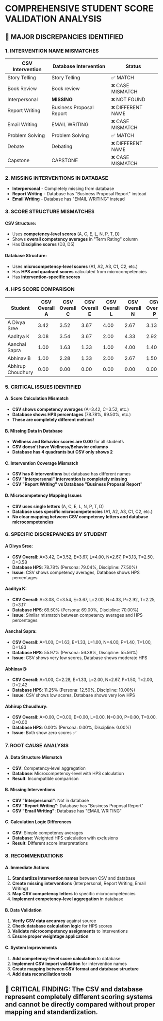 # COMPREHENSIVE STUDENT SCORE VALIDATION ANALYSIS

## 🚨 MAJOR DISCREPANCIES IDENTIFIED

### 1. **INTERVENTION NAME MISMATCHES**

| CSV Intervention | Database Intervention | Status |
|------------------|----------------------|---------|
| Story Telling | Story Telling | ✅ MATCH |
| Book Review | Book review | ❌ CASE MISMATCH |
| Interpersonal | **MISSING** | ❌ NOT FOUND |
| Report Writing | Business Proposal Report | ❌ DIFFERENT NAME |
| Email Writing | EMAIL WRITING | ❌ CASE MISMATCH |
| Problem Solving | Problem Solving | ✅ MATCH |
| Debate | Debating | ❌ DIFFERENT NAME |
| Capstone | CAPSTONE | ❌ CASE MISMATCH |

### 2. **MISSING INTERVENTIONS IN DATABASE**
- **Interpersonal** - Completely missing from database
- **Report Writing** - Database has "Business Proposal Report" instead
- **Email Writing** - Database has "EMAIL WRITING" instead

### 3. **SCORE STRUCTURE MISMATCHES**

#### CSV Structure:
- Uses **competency-level scores** (A, C, E, L, N, P, T, D)
- Shows **overall competency averages** in "Term Rating" column
- Has **Discipline scores** (D3, D5)

#### Database Structure:
- Uses **microcompetency-level scores** (A1, A2, A3, C1, C2, etc.)
- Has **HPS and quadrant scores** calculated from microcompetencies
- Has **intervention-specific scores**

### 4. **HPS SCORE COMPARISON**

| Student | CSV Overall A | CSV Overall C | CSV Overall E | CSV Overall L | CSV Overall N | CSV Overall P | CSV Overall T | CSV Overall D | Database HPS | Database Persona | Database Discipline |
|---------|---------------|---------------|---------------|---------------|---------------|---------------|---------------|---------------|--------------|-------------------|-------------------|
| A Divya Sree | 3.42 | 3.52 | 3.67 | 4.00 | 2.67 | 3.13 | 2.50 | 3.58 | **78.78** | **79.04** | **77.50** |
| Aaditya K | 3.08 | 3.54 | 3.67 | 2.00 | 4.33 | 2.92 | 2.25 | 3.17 | **69.50** | **69.00** | **70.00** |
| Aanchal Sapra | 1.00 | 1.63 | 1.33 | 1.00 | 4.00 | 1.40 | 1.00 | 1.83 | **55.97** | **56.38** | **55.56** |
| Abhinav B | 1.00 | 2.28 | 1.33 | 2.00 | 2.67 | 1.50 | 2.00 | 2.42 | **11.25** | **12.50** | **10.00** |
| Abhirup Choudhury | 0.00 | 0.00 | 0.00 | 0.00 | 0.00 | 0.00 | 0.00 | 0.00 | **0.00** | **0.00** | **0.00** |

### 5. **CRITICAL ISSUES IDENTIFIED**

#### A. **Score Calculation Mismatch**
- **CSV shows competency averages** (A=3.42, C=3.52, etc.)
- **Database shows HPS percentages** (78.78%, 69.50%, etc.)
- **These are completely different metrics!**

#### B. **Missing Data in Database**
- **Wellness and Behavior scores are 0.00** for all students
- **CSV doesn't have Wellness/Behavior columns**
- **Database has 4 quadrants but CSV only shows 2**

#### C. **Intervention Coverage Mismatch**
- **CSV has 8 interventions** but database has different names
- **CSV "Interpersonal" intervention is completely missing**
- **CSV "Report Writing" vs Database "Business Proposal Report"**

#### D. **Microcompetency Mapping Issues**
- **CSV uses single letters** (A, C, E, L, N, P, T, D)
- **Database uses specific microcompetencies** (A1, A2, A3, C1, C2, etc.)
- **No clear mapping between CSV competency letters and database microcompetencies**

### 6. **SPECIFIC DISCREPANCIES BY STUDENT**

#### A Divya Sree:
- **CSV Overall**: A=3.42, C=3.52, E=3.67, L=4.00, N=2.67, P=3.13, T=2.50, D=3.58
- **Database HPS**: 78.78% (Persona: 79.04%, Discipline: 77.50%)
- **Issue**: CSV shows competency averages, Database shows HPS percentages

#### Aaditya K:
- **CSV Overall**: A=3.08, C=3.54, E=3.67, L=2.00, N=4.33, P=2.92, T=2.25, D=3.17
- **Database HPS**: 69.50% (Persona: 69.00%, Discipline: 70.00%)
- **Issue**: Similar mismatch between competency averages and HPS percentages

#### Aanchal Sapra:
- **CSV Overall**: A=1.00, C=1.63, E=1.33, L=1.00, N=4.00, P=1.40, T=1.00, D=1.83
- **Database HPS**: 55.97% (Persona: 56.38%, Discipline: 55.56%)
- **Issue**: CSV shows very low scores, Database shows moderate HPS

#### Abhinav B:
- **CSV Overall**: A=1.00, C=2.28, E=1.33, L=2.00, N=2.67, P=1.50, T=2.00, D=2.42
- **Database HPS**: 11.25% (Persona: 12.50%, Discipline: 10.00%)
- **Issue**: CSV shows low scores, Database shows very low HPS

#### Abhirup Choudhury:
- **CSV Overall**: A=0.00, C=0.00, E=0.00, L=0.00, N=0.00, P=0.00, T=0.00, D=0.00
- **Database HPS**: 0.00% (Persona: 0.00%, Discipline: 0.00%)
- **Issue**: Both show zero scores ✅

### 7. **ROOT CAUSE ANALYSIS**

#### A. **Data Structure Mismatch**
- **CSV**: Competency-level aggregation
- **Database**: Microcompetency-level with HPS calculation
- **Result**: Incompatible comparison

#### B. **Missing Interventions**
- **CSV "Interpersonal"**: Not in database
- **CSV "Report Writing"**: Database has "Business Proposal Report"
- **CSV "Email Writing"**: Database has "EMAIL WRITING"

#### C. **Calculation Logic Differences**
- **CSV**: Simple competency averages
- **Database**: Weighted HPS calculation with exclusions
- **Result**: Different score interpretations

### 8. **RECOMMENDATIONS**

#### A. **Immediate Actions**
1. **Standardize intervention names** between CSV and database
2. **Create missing interventions** (Interpersonal, Report Writing, Email Writing)
3. **Map CSV competency letters** to specific microcompetencies
4. **Implement competency-level aggregation** in database

#### B. **Data Validation**
1. **Verify CSV data accuracy** against source
2. **Check database calculation logic** for HPS scores
3. **Validate microcompetency assignments** to interventions
4. **Ensure proper weightage application**

#### C. **System Improvements**
1. **Add competency-level score calculation** to database
2. **Implement CSV import validation** for intervention names
3. **Create mapping between CSV format and database structure**
4. **Add data reconciliation tools**

## 🚨 **CRITICAL FINDING**: The CSV and database represent completely different scoring systems and cannot be directly compared without proper mapping and standardization.


